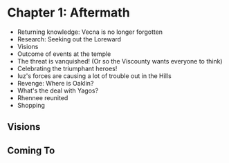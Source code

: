 # Chapter 1: Aftermath

- Returning knowledge: Vecna is no longer forgotten
- Research: Seeking out the Loreward
- Visions
- Outcome of events at the temple
- The threat is vanquished! (Or so the Viscounty wants everyone to think)
- Celebrating the triumphant heroes!
- Iuz's forces are causing a lot of trouble out in the Hills
- Revenge: Where is Oaklin?
- What's the deal with Yagos?
- Rhennee reunited
- Shopping

## Visions

## Coming To

